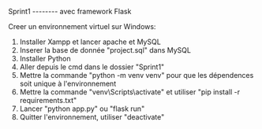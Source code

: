 Sprint1 -------- avec framework Flask

Creer un environnement virtuel sur Windows:
1. Installer Xampp et lancer apache et MySQL
2. Inserer la base de donnée "project.sql" dans MySQL
3. Installer Python
4. Aller depuis le cmd dans le dossier "Sprint1"   
5. Mettre la commande "python -m venv venv" pour que les dépendences soit unique à l'environnement
6. Mettre la commande "venv\Scripts\activate" et utiliser "pip install -r requirements.txt"
7. Lancer "python app.py" ou "flask run"
8. Quitter l'environnement, utiliser "deactivate"
